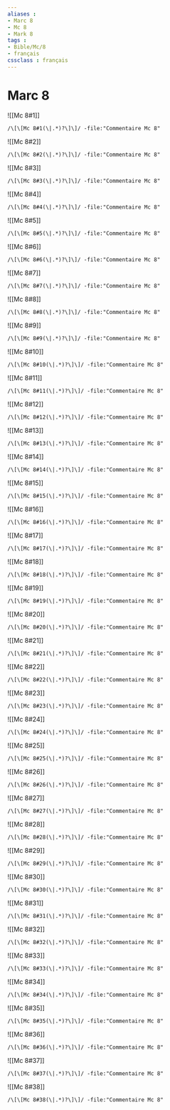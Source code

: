 ```yaml
---
aliases : 
- Marc 8
- Mc 8
- Mark 8
tags : 
- Bible/Mc/8
- français
cssclass : français
---
```


# Marc 8

![[Mc 8#1]]

```query
/\[\[Mc 8#1(\|.*)?\]\]/ -file:"Commentaire Mc 8"
```

![[Mc 8#2]]

```query
/\[\[Mc 8#2(\|.*)?\]\]/ -file:"Commentaire Mc 8"
```

![[Mc 8#3]]

```query
/\[\[Mc 8#3(\|.*)?\]\]/ -file:"Commentaire Mc 8"
```

![[Mc 8#4]]

```query
/\[\[Mc 8#4(\|.*)?\]\]/ -file:"Commentaire Mc 8"
```

![[Mc 8#5]]

```query
/\[\[Mc 8#5(\|.*)?\]\]/ -file:"Commentaire Mc 8"
```

![[Mc 8#6]]

```query
/\[\[Mc 8#6(\|.*)?\]\]/ -file:"Commentaire Mc 8"
```

![[Mc 8#7]]

```query
/\[\[Mc 8#7(\|.*)?\]\]/ -file:"Commentaire Mc 8"
```

![[Mc 8#8]]

```query
/\[\[Mc 8#8(\|.*)?\]\]/ -file:"Commentaire Mc 8"
```

![[Mc 8#9]]

```query
/\[\[Mc 8#9(\|.*)?\]\]/ -file:"Commentaire Mc 8"
```

![[Mc 8#10]]

```query
/\[\[Mc 8#10(\|.*)?\]\]/ -file:"Commentaire Mc 8"
```

![[Mc 8#11]]

```query
/\[\[Mc 8#11(\|.*)?\]\]/ -file:"Commentaire Mc 8"
```

![[Mc 8#12]]

```query
/\[\[Mc 8#12(\|.*)?\]\]/ -file:"Commentaire Mc 8"
```

![[Mc 8#13]]

```query
/\[\[Mc 8#13(\|.*)?\]\]/ -file:"Commentaire Mc 8"
```

![[Mc 8#14]]

```query
/\[\[Mc 8#14(\|.*)?\]\]/ -file:"Commentaire Mc 8"
```

![[Mc 8#15]]

```query
/\[\[Mc 8#15(\|.*)?\]\]/ -file:"Commentaire Mc 8"
```

![[Mc 8#16]]

```query
/\[\[Mc 8#16(\|.*)?\]\]/ -file:"Commentaire Mc 8"
```

![[Mc 8#17]]

```query
/\[\[Mc 8#17(\|.*)?\]\]/ -file:"Commentaire Mc 8"
```

![[Mc 8#18]]

```query
/\[\[Mc 8#18(\|.*)?\]\]/ -file:"Commentaire Mc 8"
```

![[Mc 8#19]]

```query
/\[\[Mc 8#19(\|.*)?\]\]/ -file:"Commentaire Mc 8"
```

![[Mc 8#20]]

```query
/\[\[Mc 8#20(\|.*)?\]\]/ -file:"Commentaire Mc 8"
```

![[Mc 8#21]]

```query
/\[\[Mc 8#21(\|.*)?\]\]/ -file:"Commentaire Mc 8"
```

![[Mc 8#22]]

```query
/\[\[Mc 8#22(\|.*)?\]\]/ -file:"Commentaire Mc 8"
```

![[Mc 8#23]]

```query
/\[\[Mc 8#23(\|.*)?\]\]/ -file:"Commentaire Mc 8"
```

![[Mc 8#24]]

```query
/\[\[Mc 8#24(\|.*)?\]\]/ -file:"Commentaire Mc 8"
```

![[Mc 8#25]]

```query
/\[\[Mc 8#25(\|.*)?\]\]/ -file:"Commentaire Mc 8"
```

![[Mc 8#26]]

```query
/\[\[Mc 8#26(\|.*)?\]\]/ -file:"Commentaire Mc 8"
```

![[Mc 8#27]]

```query
/\[\[Mc 8#27(\|.*)?\]\]/ -file:"Commentaire Mc 8"
```

![[Mc 8#28]]

```query
/\[\[Mc 8#28(\|.*)?\]\]/ -file:"Commentaire Mc 8"
```

![[Mc 8#29]]

```query
/\[\[Mc 8#29(\|.*)?\]\]/ -file:"Commentaire Mc 8"
```

![[Mc 8#30]]

```query
/\[\[Mc 8#30(\|.*)?\]\]/ -file:"Commentaire Mc 8"
```

![[Mc 8#31]]

```query
/\[\[Mc 8#31(\|.*)?\]\]/ -file:"Commentaire Mc 8"
```

![[Mc 8#32]]

```query
/\[\[Mc 8#32(\|.*)?\]\]/ -file:"Commentaire Mc 8"
```

![[Mc 8#33]]

```query
/\[\[Mc 8#33(\|.*)?\]\]/ -file:"Commentaire Mc 8"
```

![[Mc 8#34]]

```query
/\[\[Mc 8#34(\|.*)?\]\]/ -file:"Commentaire Mc 8"
```

![[Mc 8#35]]

```query
/\[\[Mc 8#35(\|.*)?\]\]/ -file:"Commentaire Mc 8"
```

![[Mc 8#36]]

```query
/\[\[Mc 8#36(\|.*)?\]\]/ -file:"Commentaire Mc 8"
```

![[Mc 8#37]]

```query
/\[\[Mc 8#37(\|.*)?\]\]/ -file:"Commentaire Mc 8"
```

![[Mc 8#38]]

```query
/\[\[Mc 8#38(\|.*)?\]\]/ -file:"Commentaire Mc 8"
```


